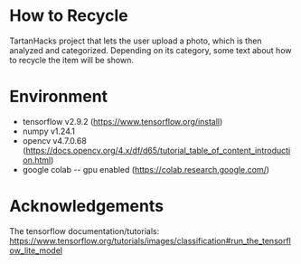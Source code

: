# How to Recycle
TartanHacks project that lets the user upload a photo, which is then analyzed and categorized. Depending on its category, some text about how to recycle the item will be shown.

# Environment
 - tensorflow v2.9.2 (https://www.tensorflow.org/install)
 - numpy v1.24.1
 - opencv v4.7.0.68 (https://docs.opencv.org/4.x/df/d65/tutorial_table_of_content_introduction.html)
 - google colab -- gpu enabled (https://colab.research.google.com/)



# Acknowledgements
The tensorflow documentation/tutorials: https://www.tensorflow.org/tutorials/images/classification#run_the_tensorflow_lite_model
